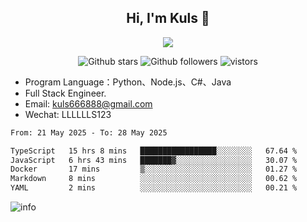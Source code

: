 <h2 align="center"> Hi, I'm Kuls 👋 </h2>
<p align="center">
    <p align="center">
        <img src=" https://avatars.githubusercontent.com/u/42165104?s=460&u=5c7fbf0bce7d4b38a15a44676e6f64b529e47598&v=4"/>
    </p>
    <p align="center">
      <img src="https://img.shields.io/github/stars/hellokuls?style=social" alt="Github stars" />
      <img src="https://img.shields.io/github/followers/hellokuls?style=social" alt="Github followers" />
      <img src="https://visitor-badge.glitch.me/badge?page_id=hellokuls.readme" alt="vistors" />
    </p>
</p>

- Program Language：Python、Node.js、C#、Java
- Full Stack Engineer.
- Email: kuls666888@gmail.com
- Wechat: LLLLLLS123

<!--START_SECTION:waka-->

```txt
From: 21 May 2025 - To: 28 May 2025

TypeScript   15 hrs 8 mins   █████████████████░░░░░░░░   67.64 %
JavaScript   6 hrs 43 mins   ███████▓░░░░░░░░░░░░░░░░░   30.07 %
Docker       17 mins         ▒░░░░░░░░░░░░░░░░░░░░░░░░   01.27 %
Markdown     8 mins          ░░░░░░░░░░░░░░░░░░░░░░░░░   00.62 %
YAML         2 mins          ░░░░░░░░░░░░░░░░░░░░░░░░░   00.21 %
```

<!--END_SECTION:waka-->

![info](https://github-readme-stats.vercel.app/api?username=hellokuls&show_icons=true&count_private=true&hide=prs&theme=default_repocard)



